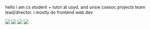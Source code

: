 hello i am cs student + tutor at usyd, and unsw csesoc projects team lead/director. i mostly do frontend web dev

![](https://raw.githubusercontent.com/zaxutic/github-stats/master/generated/overview.svg#gh-dark-mode-only)
![](https://raw.githubusercontent.com/zaxutic/github-stats/master/generated/overview.svg#gh-light-mode-only)
![](https://raw.githubusercontent.com/zaxutic/github-stats/master/generated/languages.svg#gh-dark-mode-only)
![](https://raw.githubusercontent.com/zaxutic/github-stats/master/generated/languages.svg#gh-light-mode-only)
